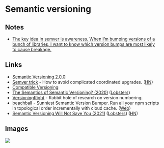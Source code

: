# Semantic versioning

## Notes

- [The key idea in semver is awareness. When I’m bumping versions of a bunch of libraries, I want to know which version bumps are most likely to cause breakage.](https://lobste.rs/s/kjm8jv/stop_abusing_semver)

## Links

- [Semantic Versioning 2.0.0](https://semver.org/)
- [Semver trick](https://github.com/dtolnay/semver-trick) - How to avoid complicated coordinated upgrades. ([HN](https://news.ycombinator.com/item?id=24020254))
- [Compatible Versioning](https://gitlab.com/staltz/comver)
- [The Semantics of Semantic Versioning? (2020)](https://whileydave.com/2020/09/24/the-semantics-of-semantic-versioning/) ([Lobsters](https://lobste.rs/s/doow46/semantics_semantic_versioning))
- [VersioningRight](https://versioningright.com/) - Rabbit hole of research on version numbering.
- [beachball](https://github.com/microsoft/beachball) - Sunniest Semantic Version Bumper. Run all your npm scripts in topological order incrementally with cloud cache. ([Web](https://microsoft.github.io/beachball/))
- [Semantic Versioning Will Not Save You (2021)](https://hynek.me/articles/semver-will-not-save-you/) ([Lobsters](https://lobste.rs/s/cd0wot/semantic_versioning_will_not_save_you)) ([HN](https://news.ycombinator.com/item?id=26314620))

## Images

![](https://pbs.twimg.com/media/DWk5ypKX0AAT5BR.png:large)
